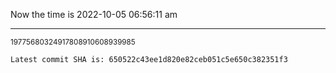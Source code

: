 Now the time is 2022-10-05 06:56:11 am

---

<small>19775680324917808910608939985</small>

```txt
Latest commit SHA is: 650522c43ee1d820e82ceb051c5e650c382351f3
```
